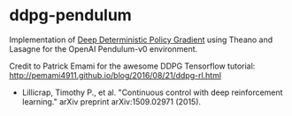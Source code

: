 # ddpg-pendulum
Implementation of [Deep Deterministic Policy Gradient](https://arxiv.org/abs/1509.02971) using Theano and Lasagne for the OpenAI Pendulum-v0 environment.

Credit to Patrick Emami for the awesome DDPG Tensorflow tutorial: http://pemami4911.github.io/blog/2016/08/21/ddpg-rl.html

* Lillicrap, Timothy P., et al. "Continuous control with deep reinforcement learning." arXiv preprint arXiv:1509.02971 (2015).
